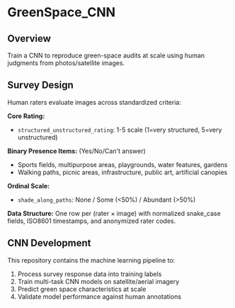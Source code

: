 # GreenSpace_CNN

## Overview
Train a CNN to reproduce green-space audits at scale using human judgments from photos/satellite images.

## Survey Design
Human raters evaluate images across standardized criteria:

**Core Rating:**
- `structured_unstructured_rating`: 1-5 scale (1=very structured, 5=very unstructured)

**Binary Presence Items:** (Yes/No/Can't answer)
- Sports fields, multipurpose areas, playgrounds, water features, gardens
- Walking paths, picnic areas, infrastructure, public art, artificial canopies

**Ordinal Scale:**
- `shade_along_paths`: None / Some (<50%) / Abundant (>50%)

**Data Structure:** One row per (rater × image) with normalized snake_case fields, ISO8601 timestamps, and anonymized rater codes.

## CNN Development
This repository contains the machine learning pipeline to:
1. Process survey response data into training labels
2. Train multi-task CNN models on satellite/aerial imagery
3. Predict green space characteristics at scale
4. Validate model performance against human annotations


